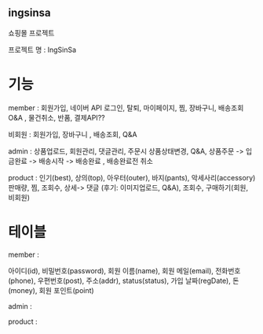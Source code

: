 ## ingsinsa

쇼핑몰 프로젝트

프로젝트 명 : IngSinSa

# 기능

member : 회원가입, 네이버 API 로그인, 탈퇴, 마이페이지, 찜, 장바구니, 배송조회 O&A , 물건취소, 반품, 결제API??

비회원 : 회원가입, 장바구니 , 배송조회, Q&A

admin : 상품업로드, 회원관리, 댓글관리, 주문시 상품상태변경, Q&A, 상품주문 -> 입금완료 -> 배송시작 -> 배송완료 , 배송완료전 취소

product : 인기(best), 상의(top), 아우터(outer), 바지(pants), 악세사리(accessory) 판매량, 찜, 조회수, 상세-> 댓글 (후기: 이미지업로드, Q&A), 조회수, 구매하기(회원, 비회원)

# 테이블

member : 

아이디(id), 비밀번호(password), 회원 이름(name), 회원 메일(email), 전화번호(phone), 우편번호(post), 주소(addr), status(status), 가입 날짜(regDate), 돈(money), 회원 포인트(point)

admin :

product :
